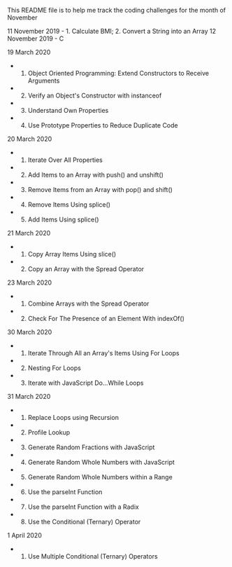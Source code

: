 This README file is to help me track the coding challenges for the month of November

11 November 2019 - 1. Calculate BMI; 2. Convert a String into an Array
12 November 2019 - C

19 March 2020 
  - 1. Object Oriented Programming: Extend Constructors to Receive Arguments
  - 2. Verify an Object's Constructor with instanceof
  - 3. Understand Own Properties
  - 4. Use Prototype Properties to Reduce Duplicate Code
  
20 March 2020
  - 1. Iterate Over All Properties
  - 2. Add Items to an Array with push() and unshift()
  - 3. Remove Items from an Array with pop() and shift()
  - 4. Remove Items Using splice()
  - 5. Add Items Using splice()

21 March 2020
  - 1. Copy Array Items Using slice()
  - 2. Copy an Array with the Spread Operator

23 March 2020

  - 1. Combine Arrays with the Spread Operator
  - 2. Check For The Presence of an Element With indexOf()

30 March 2020
  - 1. Iterate Through All an Array's Items Using For Loops
  - 2. Nesting For Loops
  - 3. Iterate with JavaScript Do...While Loops

31 March 2020
  - 1. Replace Loops using Recursion
  - 2. Profile Lookup
  - 3. Generate Random Fractions with JavaScript
  - 4. Generate Random Whole Numbers with JavaScript
  - 5. Generate Random Whole Numbers within a Range
  - 6. Use the parseInt Function
  - 7. Use the parseInt Function with a Radix
  - 8. Use the Conditional (Ternary) Operator

1 April 2020
  - 1. Use Multiple Conditional (Ternary) Operators
